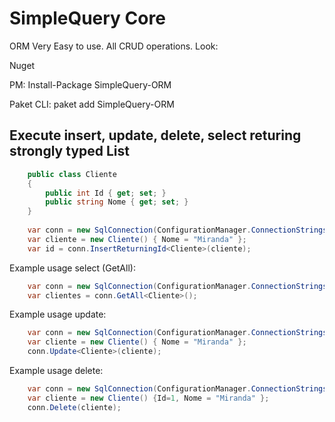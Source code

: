 # SimpleQuery Core
ORM Very Easy to use. All CRUD operations. Look:

Nuget

PM: Install-Package SimpleQuery-ORM 

Paket CLI: paket add SimpleQuery-ORM 

Execute insert, update, delete, select returing strongly typed List
------------------------------------------------------------
```csharp
    public class Cliente
    {
        public int Id { get; set; }
        public string Nome { get; set; }
    }
     
    var conn = new SqlConnection(ConfigurationManager.ConnectionStrings["sqlserver"].ConnectionString);    
    var cliente = new Cliente() { Nome = "Miranda" };        
    var id = conn.InsertReturningId<Cliente>(cliente);              
```
Example usage select (GetAll):
```csharp
    var conn = new SqlConnection(ConfigurationManager.ConnectionStrings["SQLServer"].ConnectionString);
    var clientes = conn.GetAll<Cliente>();
```

Example usage update:
```csharp
    var conn = new SqlConnection(ConfigurationManager.ConnectionStrings["SQLServer"].ConnectionString);
    var cliente = new Cliente() { Nome = "Miranda" };
    conn.Update<Cliente>(cliente);
```
Example usage delete:
```csharp
    var conn = new SqlConnection(ConfigurationManager.ConnectionStrings["SQLServer"].ConnectionString);
    var cliente = new Cliente() {Id=1, Nome = "Miranda" };
    conn.Delete(cliente);
```

     
     
